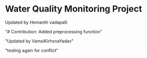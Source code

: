# Water Quality Monitoring Project

Updated by Hemanth vadapalli
 
"# Contribution: Added preprocessing function" 
 
"Updated by VamsiKirhsnaYadav" 

"testing again for conflict"

